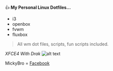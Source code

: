 :thumbsup: **My Personal Linux Dotfiles...**

- i3
- openbox
- fvwm
- fluxbox

> All wm dot files, scripts, fun scripts included.

*XFCE4 With Drak*
![alt text](https://github.com/lalantham/dotfiles/blob/master/Screens/xfce-dark.png)

MickyBro = [Facebook](https://www.facebook.com/profile.php?id=100015317823834&ref=bookmarks)


